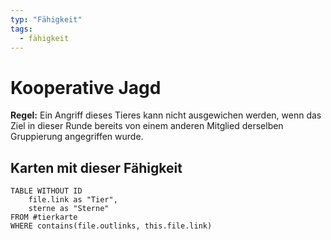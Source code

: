 ```yaml
---
typ: "Fähigkeit"
tags:
  - fähigkeit
---
```


# Kooperative Jagd

**Regel:** Ein Angriff dieses Tieres kann nicht ausgewichen werden, wenn das Ziel in dieser Runde bereits von einem anderen Mitglied derselben Gruppierung angegriffen wurde.

## Karten mit dieser Fähigkeit

```dataview
TABLE WITHOUT ID   
	file.link as "Tier",   
	sterne as "Sterne" 
FROM #tierkarte
WHERE contains(file.outlinks, this.file.link)
````


